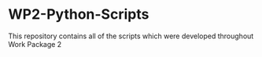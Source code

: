 # WP2-Python-Scripts
This repository contains all of the scripts which were developed throughout Work Package 2
